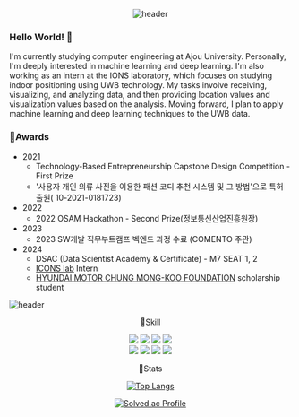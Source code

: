 <div align=center>  

![header](https://capsule-render.vercel.app/api?type=waving&color=timeGradient&height=200&section=header&text=Welcome!%20to%20git&fontSize=90)
</div>


### Hello World! 👋
I'm currently studying computer engineering at Ajou University. Personally, I'm deeply interested in machine learning and deep learning. I'm also working as an intern at the IONS laboratory, which focuses on studying indoor positioning using UWB technology. My tasks involve receiving, visualizing, and analyzing data, and then providing location values and visualization values based on the analysis. Moving forward, I plan to apply machine learning and deep learning techniques to the UWB data.

### 🏅Awards    
- 2021
  - Technology-Based Entrepreneurship Capstone Design Competition - First Prize
  - '사용자 개인 의류 사진을 이용한 패션 코디 추천 시스템 및 그 방법'으로 특허 출원(
10-2021-0181723)
- 2022
  - 2022 OSAM Hackathon - Second Prize(정보통신산업진흥원장)
- 2023
  - 2023 SW개발 직무부트캠프 벡엔드 과정 수료 (COMENTO 주관)
- 2024
  - DSAC (Data Scientist Academy & Certificate) - M7 SEAT 1, 2
  - [ICONS lab](https://sites.google.com/view/iconslab/home) Intern
  - [HYUNDAI MOTOR CHUNG MONG-KOO FOUNDATION](https://www.cmkfoundation-scholarship.org) scholarship student 

![header](https://capsule-render.vercel.app/api?type=rect&color=gradient&height=1)

<div align=center>  
  
🌱Skill  

<img src="https://img.shields.io/badge/Python-3776AB?style=flat&logo=python&logoColor=white"/>
<img src="https://img.shields.io/badge/Tensorflow-FF6F00?style=flat&logo=tensorflow&logoColor=white"/>
<img src="https://img.shields.io/badge/PyTroch-EE4C2C?style=flat&logo=pytorch&logoColor=white"/>
<img src="https://img.shields.io/badge/Django-092E20?style=flat&logo=django&logoColor=white"/>  
<br>
<img src="https://img.shields.io/badge/R-276DC3?style=flat&logo=r&logoColor=white"/>
<img src="https://img.shields.io/badge/Nodejs-339933?style=flat&logo=nodedotjs&logoColor=white"/>
<img src="https://img.shields.io/badge/React-61DAFB?style=flat&logo=React&logoColor=white"/>
<img src="https://img.shields.io/badge/Firebase-FFCA28?style=flat&logo=firebase&logoColor=white"/>  
  
<br>

🔎Stats  

[![Top Langs](https://github-readme-stats.vercel.app/api/top-langs/?username=jkworldchampion&layout=compact)](https://github.com/anuraghazra/github-readme-stats)

[![Solved.ac Profile](http://mazassumnida.wtf/api/v2/generate_badge?boj=jkworldchampion)](https://solved.ac/jkworldchampion)

<!-- ![Juhwan's GitHub stats](https://github-readme-stats.vercel.app/api?username=jkworldchampion&show_icons=true&theme=solarized-light)
-->
</div>


<!--
**jkworldchampion/jkworldchampion** is a ✨ _special_ ✨ repository because its `README.md` (this file) appears on your GitHub profile.

Here are some ideas to get you started:

- 🔭 I’m currently working on ...
- 🌱 I’m currently learning ...
- 👯 I’m looking to collaborate on ...
- 🤔 I’m looking for help with ...
- 💬 Ask me about ...
- 📫 How to reach me: ...
- 😄 Pronouns: ...
- ⚡ Fun fact: ...
-->
